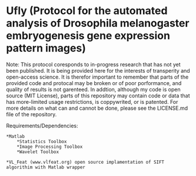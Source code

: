 Ufly (Protocol for the automated analysis of Drosophila melanogaster embryogenesis gene expression pattern images)
====

Note: This protocol coresponds to in-progress research that has not yet been published. It is being provided here for the interests of transperity and open-access science. It is therefor important to remember that parts of the provided code and protocal may be broken or of poor porformance, and quality of results is not garenteed. In addtion, although my code is  open source (MIT License), parts of this repository may contain code or data that has more-limited usage restrictions, is coppywrited, or is patented. For more details on what can and cannot be done, please see the LICENSE.md file of the repository. 

Requirements/Dependencies:

	*Matlab
		*Statistics Toolbox
		*Image Processing Toolbox
		*Wavelet Toolbox

	*VL_Feat (www.vlfeat.org) open source implamentation of SIFT algorithim with Matlab wrapper